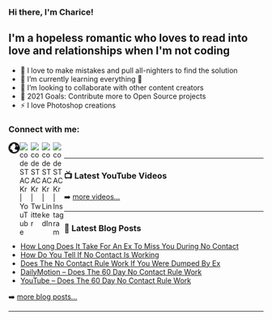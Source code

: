 ### Hi there, I'm Charice! 
## I'm a hopeless romantic who loves to read into love and relationships when I'm not coding

- 🔭 I love to make mistakes and pull all-nighters to find the solution
- 🌱 I’m currently learning everything 🤣
- 👯 I’m looking to collaborate with other content creators
- 🥅 2021 Goals: Contribute more to Open Source projects
- ⚡ I love Photoshop creations


### Connect with me:

[<img align="left" alt="codeSTACKr.com" width="22px" src="https://raw.githubusercontent.com/iconic/open-iconic/master/svg/globe.svg" />][website]
[<img align="left" alt="codeSTACKr | YouTube" width="22px" src="https://cdn.jsdelivr.net/npm/simple-icons@v3/icons/youtube.svg" />][youtube]
[<img align="left" alt="codeSTACKr | Twitter" width="22px" src="https://cdn.jsdelivr.net/npm/simple-icons@v3/icons/twitter.svg" />][twitter]
[<img align="left" alt="codeSTACKr | LinkedIn" width="22px" src="https://cdn.jsdelivr.net/npm/simple-icons@v3/icons/linkedin.svg" />][linkedin]
[<img align="left" alt="codeSTACKr | Instagram" width="22px" src="https://cdn.jsdelivr.net/npm/simple-icons@v3/icons/instagram.svg" />][instagram]

<br />

---

### 📺 Latest YouTube Videos

<!-- YOUTUBE:START -->
<!-- YOUTUBE:END -->

➡️ [more videos...](https://www.youtube.com/channel/UCngbUNrf9pk7lJcawuDsJPw)

---

### 📕 Latest Blog Posts

<!-- BLOG-POST-LIST:START -->
- [How Long Does It Take For An Ex To Miss You During No Contact](https://exbackluv.wordpress.com/2021/07/10/how-long-does-it-take-for-an-ex-to-miss-you-during-no-contact/)
- [How Do You Tell If No Contact Is Working](https://exbackluv.wordpress.com/2021/07/10/how-do-you-tell-if-no-contact-is-working/)
- [Does The No Contact Rule Work If You Were Dumped By Ex](https://exbackluv.wordpress.com/2021/07/09/does-the-no-contact-rule-work-if-you-were-dumped-by-ex-2/)
- [DailyMotion – Does The 60 Day No Contact Rule Work](https://exbackluv.wordpress.com/2021/07/08/dailymotion-does-the-60-day-no-contact-rule-work/)
- [YouTube – Does The 60 Day No Contact Rule Work](https://exbackluv.wordpress.com/2021/07/08/youtube-does-the-60-day-no-contact-rule-work/)
<!-- BLOG-POST-LIST:END -->

➡️ [more blog posts...](about.me/exbackluv)

---


[website]: https://exbackluv.wordpress.com/
[twitter]: https://twitter.com/ExBackExpertise
[youtube]: https://www.youtube.com/channel/UCngbUNrf9pk7lJcawuDsJPw
[instagram]: https://instagram.com/exbackexpertise
[linkedin]: https://linkedin.com/in/exbackexpertise
